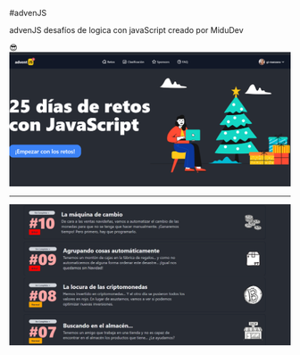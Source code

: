 #advenJS
<p>advenJS desafíos de logica con javaScript creado por MiduDev </p>  <limk https://adventjs.dev/ />😎
<br>
<img src="/assets/1.png">
<br><hr>
<img src="/assets/2.png">